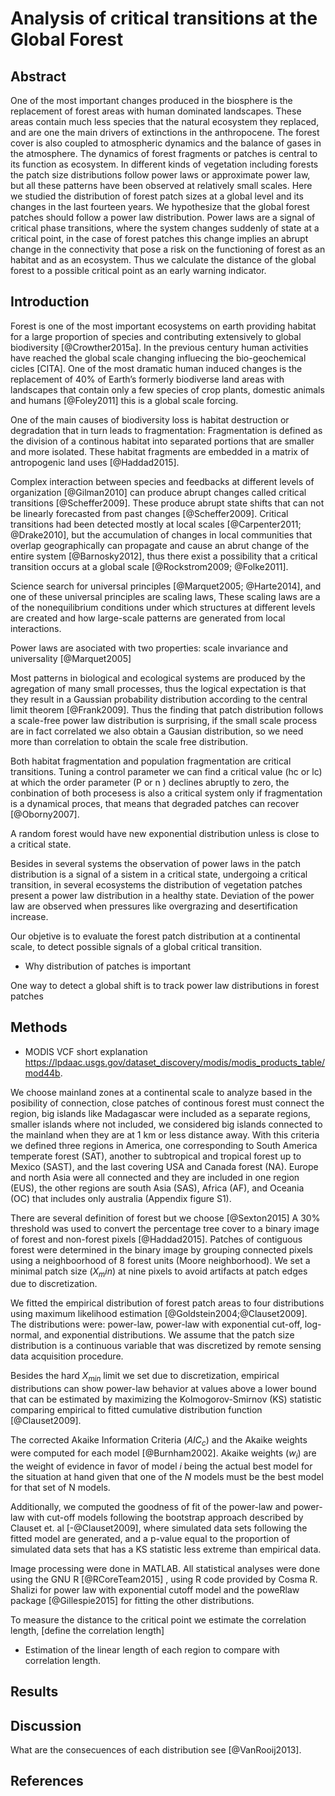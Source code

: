 # Analysis of critical transitions at the Global Forest

## Abstract

One of the most important changes produced in the biosphere is the replacement of forest areas with human dominated landscapes. These areas contain much less species that the natural ecosystem they replaced, and are one the main drivers of extinctions in the anthropocene. The forest cover is also coupled to atmospheric dynamics and the balance of gases in the atmosphere. The dynamics of forest fragments or patches is central to its function as ecosystem.  In different kinds of vegetation including forests the patch size distributions follow power laws or approximate power law, but all these patterns have been observed at relatively small scales. Here we studied the distribution of forest patch sizes at a global level and its changes in the last fourteen years. We hypothesize that the global forest patches should follow a power law distribution. Power laws are a signal of critical phase transitions, where the system changes suddenly of state at a critical point, in the case of forest patches this change implies an abrupt change in the connectivity that pose a risk on the functioning of forest as an habitat and as an ecosystem. Thus we calculate the distance of the global forest to a possible critical point as an early warning indicator.     


## Introduction

Forest is one of the most important ecosystems on earth providing habitat for a large proportion of species and contributing extensively to global biodiversity [@Crowther2015a]. In the previous century human activities have reached the global scale changing influecing the bio-geochemical cicles [CITA]. One of the most dramatic human induced changes is the replacement of 40% of Earth’s formerly biodiverse land areas with landscapes that contain only a few species of crop plants, domestic animals and humans [@Foley2011] this is a global scale forcing. 

One of the main causes of biodiversity loss is habitat destruction or degradation that in turn leads to fragmentation: Fragmentation is defined as the division of a continous habitat into separated portions that are smaller and more isolated. These habitat fragments are embedded in a matrix of antropogenic land uses [@Haddad2015].  

Complex interaction between species and feedbacks at different levels of organization [@Gilman2010] can produce abrupt changes called critical transitions [@Scheffer2009]. These produce abrupt state shifts that can not be linearly forecasted from past changes [@Scheffer2009]. Critical transitions had been detected mostly at local scales [@Carpenter2011; @Drake2010], but the accumulation of changes in local communities that overlap geographically can propagate and cause an abrut change of the entire system [@Barnosky2012], thus there exist a possibility that a critical transition occurs at a global scale [@Rockstrom2009; @Folke2011].  


Science search for universal principles [@Marquet2005; @Harte2014], and one of these universal principles are scaling laws, These scaling laws are a of the nonequilibrium conditions under which structures at different levels are created and how large-scale patterns are generated from local interactions.

Power laws are asociated with two properties: scale invariance and universality [@Marquet2005]

Most patterns in biological and ecological systems are produced by the agregation of many small processes, thus the logical expectation is that they result in a Gaussian probability distribution according to the central limit theorem [@Frank2009]. Thus the finding that patch distribution follows a scale-free power law distribution is surprising, if the small scale process are in fact correlated we also obtain a Gausian distribution, so we need more than correlation to obtain the scale free distribution. 

Both habitat fragmentation and population fragmentation are critical transitions. Tuning a control parameter we can find a critical value (hc or lc) at which the order parameter (P or n ) declines abruptly to zero, the conbination of both procesess is also a critical system only if fragmentation is a dynamical proces, that means that degraded patches can recover [@Oborny2007].

A random forest would have new exponential distribution unless is close to a critical state.

Besides in several systems the observation of power laws in the patch distribution is a signal of a sistem in a critical state, undergoing a critical transition, in several ecosystems the distribution of vegetation patches present a power law distribution in a healthy state. Deviation of the power law are observed when pressures like overgrazing and desertification increase. 

Our objetive is to evaluate the forest patch distribution at a continental scale, to detect possible signals of a global critical transition. 


* Why distribution of patches is important

One way to detect a global shift is to track power law distributions in forest patches 



## Methods

* MODIS VCF short explanation <https://lpdaac.usgs.gov/dataset_discovery/modis/modis_products_table/mod44b>.

We choose mainland zones at a continental scale to analyze based in the posibility of connection, close patches of continous forest must connect the region, big islands like Madagascar were included as a separate regions, smaller islands where not included, we considered big islands connected to the mainland when they are at 1 km or less distance away. With this criteria we defined three regions in America, one corresponding to South America temperate forest (SAT), another to subtropical and tropical forest up to Mexico (SAST), and the last covering USA and Canada forest (NA). Europe and north Asia were all connected and they are included in one region (EUS), the other regions are south Asia (SAS), Africa (AF), and Oceania (OC) that includes only australia (Appendix figure S1).      

There are several definition of forest but we choose [@Sexton2015] A 30% threshold was used to convert the percentage tree cover to a binary image of forest and non-forest pixels [@Haddad2015]. Patches of contiguous forest were determined in the binary image by grouping connected pixels using a neighboorhood of 8 forest units (Moore neighborhood). We set a minimal patch size ($X_min$) at nine pixels to avoid artifacts at patch edges due to discretization. 

We fitted the empirical distribution of forest patch areas to four distributions using maximum likelihood estimation [@Goldstein2004;@Clauset2009]. The distributions were: power-law, power-law with exponential cut-off, log-normal, and exponential distributions. We assume that the patch size distribution is a continuous variable that was discretized by remote sensing data acquisition procedure. 

Besides the hard $X_{min}$ limit we set due to discretization, empirical distributions can show power-law behavior at values above a lower bound that can be estimated by maximizing the Kolmogorov-Smirnov (KS) statistic comparing empirical to fitted cumulative distribution function [@Clauset2009].  

The corrected Akaike Information Criteria ($AIC_c$) and the Akaike weights were computed for each model [@Burnham2002]. Akaike weights ($w_i$) are the weight of  evidence in favor of model $i$ being the actual best model for the situation at hand given that one of the $N$ models must be the best model for that set of N models. 

Additionally, we computed the goodness of fit of the power-law and power-law with cut-off models following the bootstrap approach described by Clauset et. al [-@Clauset2009], where simulated data sets following the fitted model are generated, and a p-value equal to the proportion of simulated data sets that has a KS statistic less extreme than empirical data. 

Image processing were done in MATLAB. All statistical analyses were done using the GNU R [@RCoreTeam2015] , using R code provided by Cosma R. Shalizi for power law with exponential cutoff model and the poweRlaw package [@Gillespie2015] for fitting the other distributions.


To measure the distance to the critical point we estimate the correlation length, [define the correlation length] 

* Estimation of the linear length of each region to compare with correlation length.


## Results


## Discussion

What are the consecuences of each distribution see [@VanRooij2013].

## References
